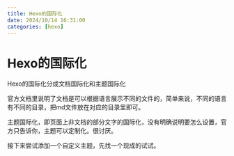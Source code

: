 ```yaml
---
title: Hexo的国际化
date: 2024/10/14 16:31:00
categories: [hexo]
---
```


# Hexo的国际化

Hexo的国际化分成文档国际化和主题国际化

官方文档里说明了文档是可以根据语言展示不同的文件的，简单来说，不同的语言有不同的目录，把md文件放在对应的目录里即可。

主题国际化，即页面上非文档的部分文字的国际化，没有明确说明要怎么设置，官方只告诉你，主题可以定制化。很讨厌。

接下来尝试添加一个自定义主题，先找一个现成的试试。
